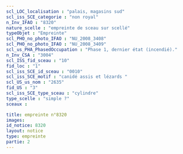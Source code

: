 ```yaml
---
scl_LOC_localisation : "palais, magasins sud"
scl_iss_SCE_categorie : "non royal"
n_Inv_IFAO : "8320"
nature_scelle : "empreinte de sceau sur scellé"
typeObjet : "Empreinte"
scl_PHO_no_photo_IFAO : "NU_2008_3408"
scl_PHO_no_photo_IFAO : "NU_2008_3409"
scl_us_PHA_PhasedOccupation : "Phase 1, dernier état (incendié)."
n_Inv_CSA : "3004"
scl_ISS_fid_sceau : "10"
fid_loc : "1"
scl_iss_SCE_id_sceau : "0010"
scl_iss_SCE_motif : "canidé assis et lézards "
scl_US_us_nom : "2635"
fid_US : "3"
scl_iss_SCE_type_sceau : "cylindre"
type_scelle : "simple ?"
sceaux :

title: empreinte n°8320
images: 
id_notice: 8320
layout: notice
type: empreinte
partie: 2
---
```

